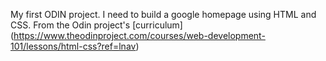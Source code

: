 My first ODIN project.
I need to build a google homepage using HTML and CSS.
From the Odin project's [curriculum] (https://www.theodinproject.com/courses/web-development-101/lessons/html-css?ref=lnav)
